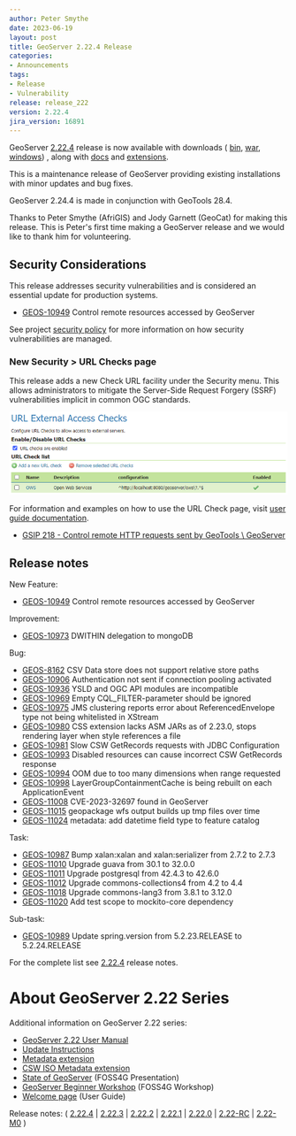 ```yaml
---
author: Peter Smythe
date: 2023-06-19
layout: post
title: GeoServer 2.22.4 Release
categories:
- Announcements
tags:
- Release
- Vulnerability
release: release_222
version: 2.22.4
jira_version: 16891
--- 
```


GeoServer [2.22.4](/release/2.22.4/) release is now available
with downloads (
[bin](https://sourceforge.net/projects/geoserver/files/GeoServer/2.22.4/geoserver-2.22.4-bin.zip/download),
[war](https://sourceforge.net/projects/geoserver/files/GeoServer/2.22.4/geoserver-2.22.4-war.zip/download),
[windows](https://sourceforge.net/projects/geoserver/files/GeoServer/2.22.4/GeoServer-2.22.4-winsetup.exe/download))
, along with 
[docs](https://sourceforge.net/projects/geoserver/files/GeoServer/2.22.4/geoserver-2.22.4-htmldoc.zip/download) and
[extensions](https://sourceforge.net/projects/geoserver/files/GeoServer/2.22.4/extensions/).

This is a maintenance release of GeoServer providing existing installations with minor updates and bug fixes.

GeoServer 2.24.4 is made in conjunction with GeoTools 28.4. 


Thanks to Peter Smythe (AfriGIS) and Jody Garnett (GeoCat) for making this release. This is Peter's first time making a GeoServer release and we would like to thank him for volunteering.


## Security Considerations

This release addresses security vulnerabilities and is considered an essential update for production systems.

* [GEOS-10949](https://osgeo-org.atlassian.net/browse/GEOS-10949) Control remote resources accessed by GeoServer

See project [security policy](https://github.com/geoserver/geoserver/blob/main/SECURITY.md) for more information on how security vulnerabilities are managed. 

### New Security > URL Checks page

This release adds a new Check URL facility under the Security menu. This allows administrators to mitigate the Server-Side Request Forgery (SSRF) vulnerabilities implicit in common OGC standards.


![URL Checks](/img/posts/2.22/url-check.png) <br/>

For information and examples on how to use the URL Check page, visit [user guide documentation](https://docs.geoserver.org/maintain/en/user/security/urlchecks.html).

* [GSIP 218 - Control remote HTTP requests sent by GeoTools \\ GeoServer](https://github.com/geoserver/geoserver/wiki/GSIP-218)



## Release notes

New Feature:

* [GEOS-10949](https://osgeo-org.atlassian.net/browse/GEOS-10949) Control remote resources accessed by GeoServer

Improvement:

* [GEOS-10973](https://osgeo-org.atlassian.net/browse/GEOS-10973) DWITHIN delegation to mongoDB

Bug:

* [GEOS-8162](https://osgeo-org.atlassian.net/browse/GEOS-8162) CSV Data store does not support relative store paths
* [GEOS-10906](https://osgeo-org.atlassian.net/browse/GEOS-10906) Authentication not sent if connection pooling activated 
* [GEOS-10936](https://osgeo-org.atlassian.net/browse/GEOS-10936) YSLD and OGC API modules are incompatible
* [GEOS-10969](https://osgeo-org.atlassian.net/browse/GEOS-10969) Empty CQL_FILTER-parameter should be ignored
* [GEOS-10975](https://osgeo-org.atlassian.net/browse/GEOS-10975) JMS clustering reports error about ReferencedEnvelope type not being whitelisted in XStream
* [GEOS-10980](https://osgeo-org.atlassian.net/browse/GEOS-10980) CSS extension lacks ASM JARs as of 2.23.0, stops rendering layer when style references a file
* [GEOS-10981](https://osgeo-org.atlassian.net/browse/GEOS-10981) Slow CSW GetRecords requests with JDBC Configuration
* [GEOS-10993](https://osgeo-org.atlassian.net/browse/GEOS-10993) Disabled resources can cause incorrect CSW GetRecords response
* [GEOS-10994](https://osgeo-org.atlassian.net/browse/GEOS-10994) OOM due to too many dimensions when range requested
* [GEOS-10998](https://osgeo-org.atlassian.net/browse/GEOS-10998) LayerGroupContainmentCache is being rebuilt on each ApplicationEvent
* [GEOS-11008](https://osgeo-org.atlassian.net/browse/GEOS-11008) CVE-2023-32697 found in GeoServer
* [GEOS-11015](https://osgeo-org.atlassian.net/browse/GEOS-11015) geopackage wfs output builds up tmp files over time
* [GEOS-11024](https://osgeo-org.atlassian.net/browse/GEOS-11024) metadata: add datetime field type to feature catalog

Task:

* [GEOS-10987](https://osgeo-org.atlassian.net/browse/GEOS-10987) Bump xalan:xalan and xalan:serializer from 2.7.2 to 2.7.3
* [GEOS-11010](https://osgeo-org.atlassian.net/browse/GEOS-11010) Upgrade guava from 30.1 to 32.0.0
* [GEOS-11011](https://osgeo-org.atlassian.net/browse/GEOS-11011) Upgrade postgresql from 42.4.3 to 42.6.0
* [GEOS-11012](https://osgeo-org.atlassian.net/browse/GEOS-11012) Upgrade commons-collections4 from 4.2 to 4.4
* [GEOS-11018](https://osgeo-org.atlassian.net/browse/GEOS-11018) Upgrade commons-lang3 from 3.8.1 to 3.12.0
* [GEOS-11020](https://osgeo-org.atlassian.net/browse/GEOS-11020) Add test scope to mockito-core dependency

Sub-task:

* [GEOS-10989](https://osgeo-org.atlassian.net/browse/GEOS-10989) Update spring.version from 5.2.23.RELEASE to 5.2.24.RELEASE

For the complete list see [2.22.4](https://github.com/geoserver/geoserver/releases/tag/2.22.4) release notes. 

# About GeoServer 2.22 Series

Additional information on GeoServer 2.22 series:

* [GeoServer 2.22 User Manual](https://docs.geoserver.org/2.22.x/en/user/)
* [Update Instructions](https://docs.geoserver.org/latest/en/user/installation/upgrade.html)
* [Metadata extension](https://docs.geoserver.org/latest/en/user/extensions/metadata/index.html)
* [CSW ISO Metadata extension](https://docs.geoserver.org/latest/en/user/extensions/csw-iso/index.html)
* [State of GeoServer](https://docs.google.com/presentation/d/1mnOFSvYb8npVudvUR5MSjSTFHc6ZQ_bStafZrBV7LZ8/edit?usp=sharing) (FOSS4G Presentation)
* [GeoServer Beginner Workshop](https://docs.google.com/presentation/d/1fbPLN-1Cs95WK-IxDG1PxCEKyHwFbNBGNkkomxmLr0Y/edit?usp=sharing) (FOSS4G Workshop)
* [Welcome page](https://docs.geoserver.org/latest/en/user/webadmin/welcome.html) (User Guide)

Release notes:
( [2.22.4](https://github.com/geoserver/geoserver/releases/tag/2.22.4)
| [2.22.3](https://github.com/geoserver/geoserver/releases/tag/2.22.3)
| [2.22.2](https://github.com/geoserver/geoserver/releases/tag/2.22.2)
| [2.22.1](https://github.com/geoserver/geoserver/releases/tag/2.22.1)
| [2.22.0](https://github.com/geoserver/geoserver/releases/tag/2.22.0)
| [2.22-RC](https://github.com/geoserver/geoserver/releases/tag/2.22-RC)
| [2.22-M0](https://github.com/geoserver/geoserver/releases/tag/2.22-M0)
) 

